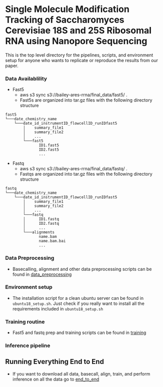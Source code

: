 # Single Molecule Modification Tracking of Saccharomyces Cerevisiae 18S and 25S Ribosomal RNA using Nanopore Sequencing

This is the top level directory for the pipelines, scripts, and environment setup for anyone who wants to
replicate or reproduce the results from our paper.

### Data Availablility

* Fast5
    * aws s3 sync s3://bailey-ares-rrna/final_data/fast5/ .
    * Fast5s are organized into tar.gz files with the following directory structure
```
fast5
└───date_chemistry_name
    └───date_id_instrumentID_flowcellID_runIDfast5
        │    summary_file1
        │    summary_file2
        │    ...
        └───fast5
               ID1.fast5
               ID2.fast5
               ...
```

* Fastq
    * aws s3 sync s3://bailey-ares-rrna/final_data/fastq/ .
    * Fastqs are organized into tar.gz files with the following directory structure
```
fastq
└───date_chemistry_name
    └───date_id_instrumentID_flowcellID_runIDfast5
        │    summary_file1
        │    summary_file2
        │    ...
        └───fastq
        │      ID1.fastq
        │      ID2.fastq
        │      ...
        └───alignments
               name.bam
               name.bam.bai
               ...

```

### Data Preprocessing
* Basecalling, alignment and other data preprocessing scripts can be found in [data_preprocessing](data_preprocessing/data_preprocessing.md)

### Environment setup
* The installation script for a clean ubuntu server can be found in `ubuntu18_setup.sh`. Just check if you really want to install
  all the requirements included in `ubuntu18_setup.sh`

### Training routine
* Fast5 and fastq prep and training scripts can be found in [training](training/training.md)

### Inference pipeline



## Running Everything End to End 
* If you want to download all data, basecall, align, train, and perform inference on all the data go to [end_to_end](end_to_end/end_to_end.md)